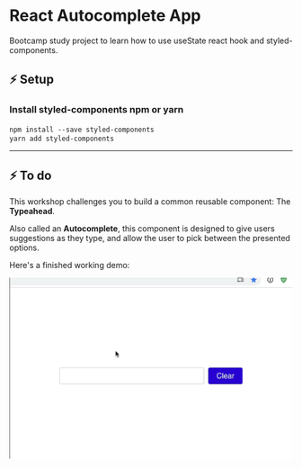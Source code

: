 # React Autocomplete App 
Bootcamp study project to learn how to use useState react hook and styled-components.

## ⚡ Setup

### Install styled-components npm or yarn
```
npm install --save styled-components
yarn add styled-components
```

---

## ⚡ To do

This workshop challenges you to build a common reusable component: The **Typeahead**.

Also called an **Autocomplete**, this component is designed to give users suggestions as they type, and allow the user to pick between the presented options.

Here's a finished working demo:

![working demo](./assets/typeahead-mouse-demo.gif)

